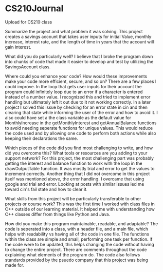 # CS210Journal
Upload for CS210 class

Summarize the project and what problem it was solving.
    This project creates a savings account that takes user inputs for initial Value, monthly increase, interest rate, and the length of time in years that the account will gain interest.
  
What did you do particularly well?
     I believe that I broke the program down into chunks of code that made it easier to develop and test by utilizing the SavingsAccount class.

Where could you enhance your code? How would these improvements make your code more efficient, secure, and so on?
    There are a few places I could improve. In the loop that gets user inputs for their account the program could infinitely loop due to an error if a character is entered instead of a number value. I recognized this and tried to implement error handling but ultimately left it out due to it not working correctly. In a later project I solved this issue by checking for an error state in cin and then clearing that state while informing the user of the error and how to avoid it. I also could have set a the class variable as the default value for MonthlyIncrease in the getMonthlyInterest and getAnnualBalance functions to avoid needing seperate functions for unique values. This would reduce the code used and by allowing one code to perform both actions while also keeping their declarations the same.

Which pieces of the code did you find most challenging to write, and how did you overcome this? What tools or resources are you adding to your support network?
    For this project, the most challenging part was probably getting the interest and balance function to work with the loop in the drawOutputTable function. It was mostly trial and error to get the values to increment correctly. Another thing that I did not overcome in this project itself was mentioned above, the error handling. I overcame that using google and trial and error. Looking at posts with similar issues led me toward cin's fail state and how to clear it. 

What skills from this project will be particularly transferable to other projects or course work?
    This was the first time I worked with class files in C++ outside of our learning material. It helped me with understanding how C++ classes differ from things like Python and Java. 

How did you make this program maintainable, readable, and adaptable?
    The code is seperated into a class, with a header file, and a main file, which helps with readability vs having all of the code in one file. The functions within the class are simple and small, performing one task per function. If the code were to be updated, this helps changing the code without having to change the entire project. There are comments throughout the code explaining what elements of the program do. The code also follows standards provided by the psuedo company that this project was being made for. 

